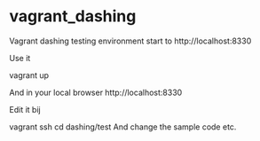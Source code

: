 vagrant_dashing
===============

Vagrant dashing testing environment   start to   http://localhost:8330



Use it


vagrant up

And in your local browser  http://localhost:8330


Edit it bij

vagrant ssh
cd dashing/test
And change the sample code etc.
